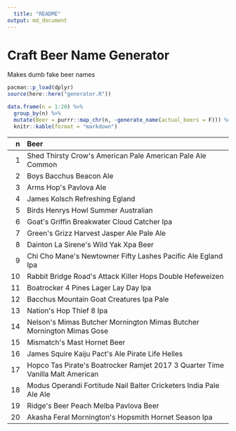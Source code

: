 ```yaml
---
  title: "README"
output: md_document
---
```


  

# Craft Beer Name Generator

Makes dumb fake beer names


```r
pacman::p_load(dplyr)
source(here::here("generator.R"))

data.frame(n = 1:20) %>%
  group_by(n) %>%
  mutate(Beer = purrr::map_chr(n, ~generate_name(actual_beers = F))) %>%
  knitr::kable(format = "markdown")
```



|  n|Beer                                                                           |
|--:|:------------------------------------------------------------------------------|
|  1|Shed Thirsty Crow's American Pale American Pale Ale Common                     |
|  2|Boys Bacchus Beacon Ale                                                        |
|  3|Arms Hop's Pavlova Ale                                                         |
|  4|James Kolsch Refreshing Egland                                                 |
|  5|Birds Henrys Howl Summer Australian                                            |
|  6|Goat's Griffin Breakwater Cloud Catcher Ipa                                    |
|  7|Green's Grizz Harvest Jasper Ale Pale Ale                                      |
|  8|Dainton La Sirene's Wild Yak Xpa Beer                                          |
|  9|Chi Cho Mane's Newtowner Fifty Lashes Pacific Ale Egland Ipa                   |
| 10|Rabbit Bridge Road's Attack Killer Hops Double Hefeweizen                      |
| 11|Boatrocker 4 Pines Lager Lay Day Ipa                                           |
| 12|Bacchus Mountain Goat Creatures Ipa Pale                                       |
| 13|Nation's Hop Thief 8 Ipa                                                       |
| 14|Nelson's Mimas Butcher Mornington Mimas Butcher Mornington Mimas Gose          |
| 15|Mismatch's Mast Hornet Beer                                                    |
| 16|James Squire Kaiju Pact's Ale Pirate Life Helles                               |
| 17|Hopco Tas Pirate's Boatrocker Ramjet 2017 3 Quarter Time Vanilla Malt American |
| 18|Modus Operandi Fortitude Nail Balter Cricketers India Pale Ale Ale             |
| 19|Ridge's Beer Peach Melba Pavlova Beer                                          |
| 20|Akasha Feral Mornington's Hopsmith Hornet Season Ipa                           |

